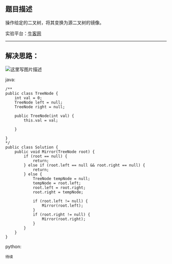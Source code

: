 **题目描述**
--------

操作给定的二叉树，将其变换为源二叉树的镜像。

实验平台：[牛客网](https://www.nowcoder.com/ta/coding-interviews?page=1)

----------


**解决思路：**
---------
![这里写图片描述](http://img.blog.csdn.net/20180315214138383?watermark/2/text/Ly9ibG9nLmNzZG4ubmV0L3dhbmc0NTQ1OTIyOTc=/font/5a6L5L2T/fontsize/400/fill/I0JBQkFCMA==/dissolve/70)

java:
```
/**
public class TreeNode {
    int val = 0;
    TreeNode left = null;
    TreeNode right = null;

    public TreeNode(int val) {
        this.val = val;

    }

}
*/
public class Solution {
    public void Mirror(TreeNode root) {
        if (root == null) {
			return;
		} else if (root.left == null && root.right == null) {
			return;
		} else {
			TreeNode tempNode = null;
			tempNode = root.left;
			root.left = root.right;
			root.right = tempNode;

			if (root.left != null) {
				Mirror(root.left);
			}
			if (root.right != null) {
				Mirror(root.right);
			}
		}
    }
}
```


python:
```
待续
```